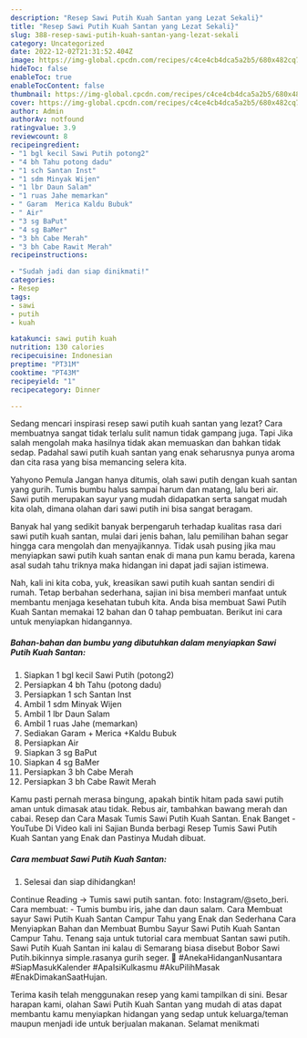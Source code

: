 ```yaml
---
description: "Resep Sawi Putih Kuah Santan yang Lezat Sekali}"
title: "Resep Sawi Putih Kuah Santan yang Lezat Sekali}"
slug: 388-resep-sawi-putih-kuah-santan-yang-lezat-sekali
category: Uncategorized
date: 2022-12-02T21:31:52.404Z
image: https://img-global.cpcdn.com/recipes/c4ce4cb4dca5a2b5/680x482cq70/sawi-putih-kuah-santan-foto-resep-utama.jpg
hideToc: false
enableToc: true
enableTocContent: false
thumbnail: https://img-global.cpcdn.com/recipes/c4ce4cb4dca5a2b5/680x482cq70/sawi-putih-kuah-santan-foto-resep-utama.jpg
cover: https://img-global.cpcdn.com/recipes/c4ce4cb4dca5a2b5/680x482cq70/sawi-putih-kuah-santan-foto-resep-utama.jpg
author: Admin
authorAv: notfound
ratingvalue: 3.9
reviewcount: 8
recipeingredient:
- "1 bgl kecil Sawi Putih potong2"
- "4 bh Tahu potong dadu"
- "1 sch Santan Inst"
- "1 sdm Minyak Wijen"
- "1 lbr Daun Salam"
- "1 ruas Jahe memarkan"
- " Garam  Merica Kaldu Bubuk"
- " Air"
- "3 sg BaPut"
- "4 sg BaMer"
- "3 bh Cabe Merah"
- "3 bh Cabe Rawit Merah"
recipeinstructions:

- "Sudah jadi dan siap dinikmati!"
categories:
- Resep
tags:
- sawi
- putih
- kuah

katakunci: sawi putih kuah 
nutrition: 130 calories
recipecuisine: Indonesian
preptime: "PT31M"
cooktime: "PT43M"
recipeyield: "1"
recipecategory: Dinner

---
```



Sedang mencari inspirasi resep sawi putih kuah santan yang lezat? Cara membuatnya sangat tidak terlalu sulit namun tidak gampang juga. Tapi Jika salah mengolah maka hasilnya tidak akan memuaskan dan bahkan tidak sedap. Padahal sawi putih kuah santan yang enak seharusnya punya aroma dan cita rasa yang bisa memancing selera kita.


Yahyono Pemula Jangan hanya ditumis, olah sawi putih dengan kuah santan yang gurih. Tumis bumbu halus sampai harum dan matang, lalu beri air. Sawi putih merupakan sayur yang mudah didapatkan serta sangat mudah kita olah, dimana olahan dari sawi putih ini bisa sangat beragam.

Banyak hal yang sedikit banyak berpengaruh terhadap kualitas rasa dari sawi putih kuah santan, mulai dari jenis bahan, lalu pemilihan bahan segar hingga cara mengolah dan menyajikannya. Tidak usah pusing jika mau menyiapkan sawi putih kuah santan enak di mana pun kamu berada, karena asal sudah tahu triknya maka hidangan ini dapat jadi sajian istimewa.


Nah, kali ini kita coba, yuk, kreasikan sawi putih kuah santan sendiri di rumah. Tetap berbahan sederhana, sajian ini bisa memberi manfaat untuk membantu menjaga kesehatan tubuh kita. Anda bisa membuat Sawi Putih Kuah Santan memakai 12 bahan dan 0 tahap pembuatan. Berikut ini cara untuk menyiapkan hidangannya.

<!--inarticleads1-->

##### Bahan-bahan dan bumbu yang dibutuhkan dalam menyiapkan Sawi Putih Kuah Santan:

1. Siapkan 1 bgl kecil Sawi Putih (potong2)
1. Persiapkan 4 bh Tahu (potong dadu)
1. Persiapkan 1 sch Santan Inst
1. Ambil 1 sdm Minyak Wijen
1. Ambil 1 lbr Daun Salam
1. Ambil 1 ruas Jahe (memarkan)
1. Sediakan  Garam + Merica +Kaldu Bubuk
1. Persiapkan  Air
1. Siapkan 3 sg BaPut
1. Siapkan 4 sg BaMer
1. Persiapkan 3 bh Cabe Merah
1. Persiapkan 3 bh Cabe Rawit Merah


Kamu pasti pernah merasa bingung, apakah bintik hitam pada sawi putih aman untuk dimasak atau tidak. Rebus air, tambahkan bawang merah dan cabai. Resep dan Cara Masak Tumis Sawi Putih Kuah Santan. Enak Banget - YouTube Di Video kali ini Sajian Bunda berbagi Resep Tumis Sawi Putih Kuah Santan yang Enak dan Pastinya Mudah dibuat. 

<!--inarticleads2-->

##### Cara membuat Sawi Putih Kuah Santan:


1. Selesai dan siap dihidangkan!

Continue Reading → Tumis sawi putih santan. foto: Instagram/@seto_beri. Cara membuat: - Tumis bumbu iris, jahe dan daun salam. Cara Membuat sayur Sawi Putih Kuah Santan Campur Tahu yang Enak dan Sederhana Cara Menyiapkan Bahan dan Membuat Bumbu Sayur Sawi Putih Kuah Santan Campur Tahu. Tenang saja untuk tutorial cara membuat Santan sawi putih. Sawi Putih Kuah Santan ini kalau di Semarang biasa disebut Bobor Sawi Putih.bikinnya simple.rasanya gurih seger. 🍲 #AnekaHidanganNusantara #SiapMasukKalender #ApaIsiKulkasmu #AkuPilihMasak #EnakDimakanSaatHujan. 

Terima kasih telah menggunakan resep yang kami tampilkan di sini. Besar harapan kami, olahan Sawi Putih Kuah Santan yang mudah di atas dapat membantu kamu menyiapkan hidangan yang sedap untuk keluarga/teman maupun menjadi ide untuk berjualan makanan. Selamat menikmati
